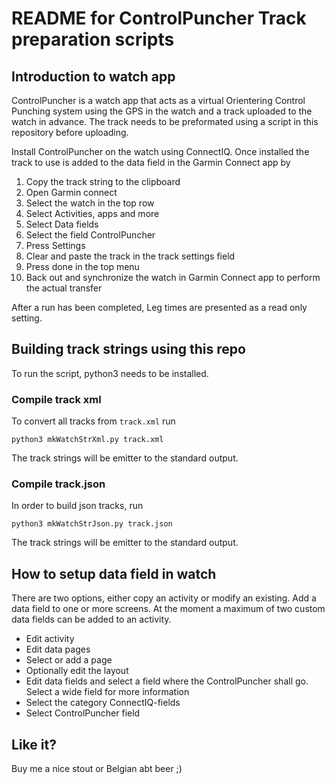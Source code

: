README for ControlPuncher Track preparation scripts
===================================================

Introduction to watch app
-------------------------

ControlPuncher is a watch app that acts as a virtual Orientering Control Punching system using the
GPS in the watch and a track uploaded to the watch in advance. The track needs to be preformated
using a script in this repository before uploading.

Install ControlPuncher on the watch using ConnectIQ. Once installed the track to use is added to the
data field in the Garmin Connect app by
1.  Copy the track string to the clipboard
2.  Open Garmin connect
3.  Select the watch in the top row
4.  Select Activities, apps and more
5.  Select Data fields
6.  Select the field ControlPuncher
7.  Press Settings
8.  Clear and paste the track in the track settings field
9.  Press done in the top menu
10. Back out and synchronize the watch in Garmin Connect app to perform the actual transfer

After a run has been completed, Leg times are presented as a read only setting.


Building track strings using this repo
--------------------------------------

To run the script, python3 needs to be installed.

### Compile track xml

To convert all tracks from `track.xml` run

    python3 mkWatchStrXml.py track.xml

The track strings will be emitter to the standard output.

### Compile track.json

In order to build json tracks, run

    python3 mkWatchStrJson.py track.json

The track strings will be emitter to the standard output.

How to setup data field in watch
--------------------------------

There are two options, either copy an activity or modify an existing. Add a data field to one or more screens.
At the moment a maximum of two custom data fields can be added to an activity.


-   Edit activity
-   Edit data pages
-   Select or add a page
-   Optionally edit the layout
-   Edit data fields and select a field where the ControlPuncher shall go. Select a wide field for more information
-   Select the category ConnectIQ-fields
-   Select ControlPuncher field

Like it?
--------

Buy me a nice stout or Belgian abt beer ;)
